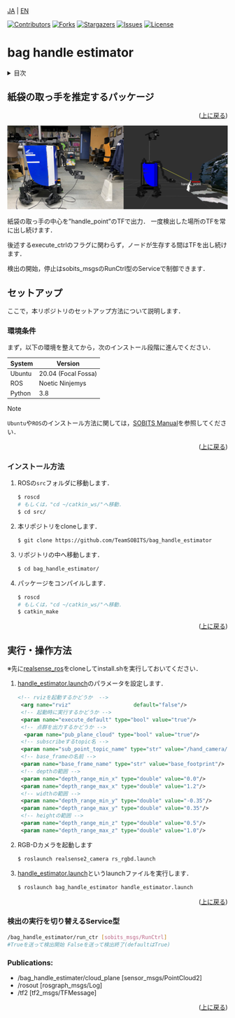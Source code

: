  <a name="readme-top"></a>

[JA](README.md) | [EN](README.en.md)

[![Contributors][contributors-shield]][contributors-url]
[![Forks][forks-shield]][forks-url]
[![Stargazers][stars-shield]][stars-url]
[![Issues][issues-shield]][issues-url]
[![License][license-shield]][license-url]

# bag handle estimator

<!-- 目次 -->
<details>
  <summary>目次</summary>
  <ol>
    <li>
      <a href="#紙袋の取っ手を推定するパッケージ">紙袋の取っ手を推定するパッケージ</a>
    </li>
    <li>
      <a href="#セットアップ">セットアップ</a>
      <ul>
        <li><a href="#環境条件">環境条件</a></li>
        <li><a href="#インストール方法">インストール方法</a></li>
      </ul>
    </li>
    <li>
    　<a href="#実行操作方法">実行・操作方法</a>
    </li>
  </ol>
</details>


<!-- レポジトリの概要 -->
## 紙袋の取っ手を推定するパッケージ

<p align="right">(<a href="#readme-top">上に戻る</a>)</p>

![Execute Result](img/estimate.png)

紙袋の取っ手の中心を”handle_point”のTFで出力．
一度検出した場所のTFを常に出し続けます．

後述するexecute_ctrlのフラグに関わらず，ノードが生存する間はTFを出し続けます．

検出の開始，停止はsobits_msgsのRunCtrl型のServiceで制御できます．


<!-- セットアップ -->
## セットアップ

ここで，本リポジトリのセットアップ方法について説明します．

### 環境条件

まず，以下の環境を整えてから，次のインストール段階に進んでください．

| System  | Version |
| ------------- | ------------- |
| Ubuntu | 20.04 (Focal Fossa) |
| ROS | Noetic Ninjemys |
| Python | 3.8 |

> [!NOTE]
> `Ubuntu`や`ROS`のインストール方法に関しては，[SOBITS Manual](https://github.com/TeamSOBITS/sobits_manual#%E9%96%8B%E7%99%BA%E7%92%B0%E5%A2%83%E3%81%AB%E3%81%A4%E3%81%84%E3%81%A6)を参照してください．

<p align="right">(<a href="#readme-top">上に戻る</a>)</p>


### インストール方法

1. ROSの`src`フォルダに移動します．
   ```sh
   $ roscd
   # もしくは，"cd ~/catkin_ws/"へ移動．
   $ cd src/
   ```
2. 本リポジトリをcloneします．
   ```sh
   $ git clone https://github.com/TeamSOBITS/bag_handle_estimator
   ```
3. リポジトリの中へ移動します．
   ```sh
   $ cd bag_handle_estimator/
   ```
4. パッケージをコンパイルします．
   ```sh
   $ roscd
   # もしくは，"cd ~/catkin_ws/"へ移動．
   $ catkin_make
   ```

<p align="right">(<a href="#readme-top">上に戻る</a>)</p>


<!-- 実行・操作方法 -->
## 実行・操作方法
※先に[realsense_ros](https://github.com/TeamSOBITS/realsense_ros)をcloneしてinstall.shを実行しておいてください．



1. [handle_estimator.launch](launch/handle_estimator.launch)のパラメータを設定します．
   ```xml
   <!-- rvizを起動するかどうか  -->
    <arg name="rviz"                    default="false"/>
    <!-- 起動時に実行するかどうか -->
    <param name="execute_default" type="bool" value="true"/>
    <!-- 点群を出力するかどうか -->
	 <param name="pub_plane_cloud" type="bool" value="true"/>
    <!-- subscribeするtopic名 -->
    <param name="sub_point_topic_name" type="str" value="/hand_camera/depth_registered/points"/>
    <!-- base_frameの名前 -->
    <param name="base_frame_name" type="str" value="base_footprint"/>
    <!-- depthの範囲 -->
    <param name="depth_range_min_x" type="double" value="0.0"/>
    <param name="depth_range_max_x" type="double" value="1.2"/>
    <!-- widthの範囲 -->
    <param name="depth_range_min_y" type="double" value="-0.35"/>
    <param name="depth_range_max_y" type="double" value="0.35"/>
    <!-- heightの範囲 -->
    <param name="depth_range_min_z" type="double" value="0.5"/>
    <param name="depth_range_max_z" type="double" value="1.0"/>
   ```

2. RGB-Dカメラを起動します
   ```sh
   $ roslaunch realsense2_camera rs_rgbd.launch
   ```


2. [handle_estimator.launch](launch/handle_estimator.launch)というlaunchファイルを実行します．
   ```sh
   $ roslaunch bag_handle_estimator handle_estimator.launch
   ```

<p align="right">(<a href="#readme-top">上に戻る</a>)</p>

### 検出の実行を切り替えるService型
```bash
/bag_handle_estimator/run_ctr [sobits_msgs/RunCtrl]
#Trueを送って検出開始 Falseを送って検出終了(defaultはTrue)
```

### Publications:
 * /bag_handle_estimater/cloud_plane [sensor_msgs/PointCloud2]
 * /rosout [rosgraph_msgs/Log]
 * /tf2 [tf2_msgs/TFMessage]


<p align="right">(<a href="#readme-top">上に戻る</a>)</p>


<!-- MARKDOWN LINKS & IMAGES -->
<!-- https://www.markdownguide.org/basic-syntax/#reference-style-links -->
[contributors-shield]: https://img.shields.io/github/contributors/TeamSOBITS/bag_handle_estimator.svg?style=for-the-badge
[contributors-url]: https://github.com/TeamSOBITS/bag_handle_estimator/graphs/contributors
[forks-shield]: https://img.shields.io/github/forks/TeamSOBITS/bag_handle_estimator.svg?style=for-the-badge
[forks-url]: https://github.com/TeamSOBITS/bag_handle_estimator/network/members
[stars-shield]: https://img.shields.io/github/stars/TeamSOBITS/bag_handle_estimator.svg?style=for-the-badge
[stars-url]: https://github.com/TeamSOBITS/bag_handle_estimator/stargazers
[issues-shield]: https://img.shields.io/github/issues/TeamSOBITS/bag_handle_estimator.svg?style=for-the-badge
[issues-url]: https://github.com/TeamSOBITS/bag_handle_estimator/issues
[license-shield]: https://img.shields.io/github/license/TeamSOBITS/bag_handle_estimator.svg?style=for-the-badge
[license-url]: LICENSE
